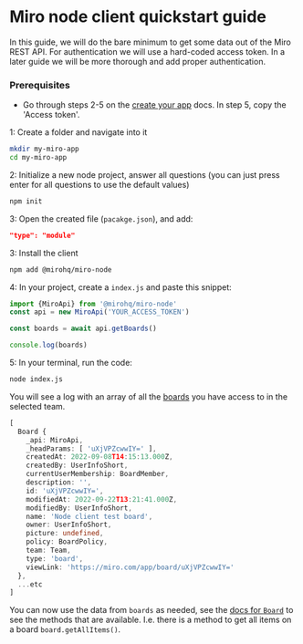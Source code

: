 # Miro node client quickstart guide
In this guide, we will do the bare minimum to get some data out of the Miro REST API. For authentication we will use a hard-coded access token. In a later guide we will be more thorough and add proper authentication. 

### Prerequisites
  - Go through steps 2-5 on the [create your app](https://developers.miro.com/docs/build-your-first-hello-world-app#step-2-create-a-developer-team-in-miro) docs. In step 5, copy the 'Access token'.


1: Create a folder and navigate into it
```bash
mkdir my-miro-app
cd my-miro-app
```

2: Initialize a new node project, answer all questions (you can just press enter for all questions to use the default values)
```bash
npm init
```

3: Open the created file (`pacakge.json`), and add:
```json
"type": "module"
```

3: Install the client
```bash
npm add @mirohq/miro-node
```

4: In your project, create a `index.js` and paste this snippet:

```js
import {MiroApi} from '@mirohq/miro-node'
const api = new MiroApi('YOUR_ACCESS_TOKEN')

const boards = await api.getBoards()

console.log(boards)
```
5: In your terminal, run the code:
```bash
node index.js
```

You will see a log with an array of all the [boards](https://miroapp.github.io/api-clients/classes/highlevel_Board.Board.html) you have access to in the selected team.

```ts
[
  Board {
    _api: MiroApi,
    _headParams: [ 'uXjVPZcwwIY=' ],
    createdAt: 2022-09-08T14:15:13.000Z,
    createdBy: UserInfoShort,
    currentUserMembership: BoardMember,
    description: '',
    id: 'uXjVPZcwwIY=',
    modifiedAt: 2022-09-22T13:21:41.000Z,
    modifiedBy: UserInfoShort,
    name: 'Node client test board',
    owner: UserInfoShort,
    picture: undefined,
    policy: BoardPolicy,
    team: Team,
    type: 'board',
    viewLink: 'https://miro.com/app/board/uXjVPZcwwIY='
  },
  ...etc
]
```

You can now use the data from `boards` as needed, see the [docs for `Board`](https://miroapp.github.io/api-clients/classes/highlevel_Board.Board.html#getAllItems) to see the methods that are available. I.e. there is a method to get all items on a board `board.getAllItems()`.   